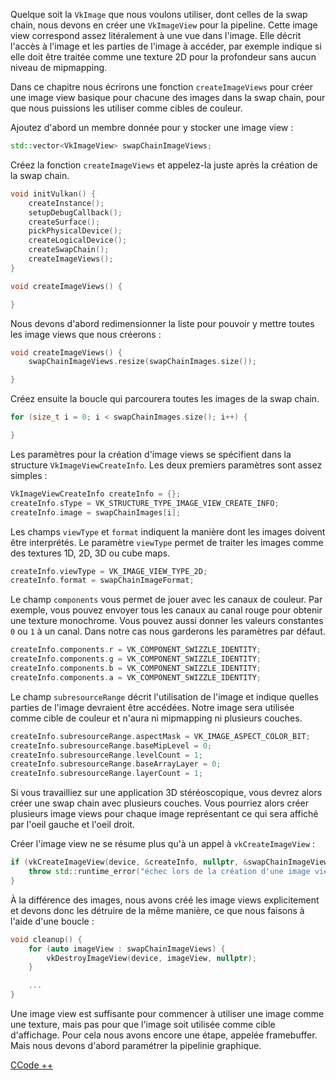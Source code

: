 Quelque soit la `VkImage` que nous voulons utiliser, dont celles de la swap chain, nous devons en créer une 
`VkImageView` pour la pipeline. Cette image view correspond assez litéralement à une vue dans l'image. Elle décrit 
l'accès à l'image et les parties de l'image à accéder, par exemple indique si elle doit être traitée comme une 
texture 2D pour la profondeur sans aucun niveau de mipmapping.

Dans ce chapitre nous écrirons une fonction `createImageViews` pour créer une image view basique pour chacune des 
images dans la swap chain, pour que nous puissions les utiliser comme cibles de couleur.

Ajoutez d'abord un membre donnée pour y stocker une image view :

```c++
std::vector<VkImageView> swapChainImageViews;
```

Créez la fonction `createImageViews` et appelez-la juste après la création de la swap chain.

```c++
void initVulkan() {
    createInstance();
    setupDebugCallback();
    createSurface();
    pickPhysicalDevice();
    createLogicalDevice();
    createSwapChain();
    createImageViews();
}

void createImageViews() {

}
```

Nous devons d'abord redimensionner la liste pour pouvoir y mettre toutes les image views que nous créerons :

```c++
void createImageViews() {
    swapChainImageViews.resize(swapChainImages.size());

}
```

Créez ensuite la boucle qui parcourera toutes les images de la swap chain.

```c++
for (size_t i = 0; i < swapChainImages.size(); i++) {

}
```

Les paramètres pour la création d'image views se spécifient dans la structure `VkImageViewCreateInfo`. Les deux 
premiers paramètres sont assez simples :

```c++
VkImageViewCreateInfo createInfo = {};
createInfo.sType = VK_STRUCTURE_TYPE_IMAGE_VIEW_CREATE_INFO;
createInfo.image = swapChainImages[i];
```

Les champs `viewType` et `format` indiquent la manière dont les images doivent être interprétés. Le paramètre 
`viewType` permet de traiter les images comme des textures 1D, 2D, 3D ou cube maps.

```c++
createInfo.viewType = VK_IMAGE_VIEW_TYPE_2D;
createInfo.format = swapChainImageFormat;
```

Le champ `components` vous permet de jouer avec les canaux de couleur. Par exemple, vous pouvez envoyer tous les 
canaux au canal rouge pour obtenir une texture monochrome. Vous pouvez aussi donner les valeurs constantes `0` ou `1`
à un canal. Dans notre cas nous garderons les paramètres par défaut.

```c++
createInfo.components.r = VK_COMPONENT_SWIZZLE_IDENTITY;
createInfo.components.g = VK_COMPONENT_SWIZZLE_IDENTITY;
createInfo.components.b = VK_COMPONENT_SWIZZLE_IDENTITY;
createInfo.components.a = VK_COMPONENT_SWIZZLE_IDENTITY;
```

Le champ `subresourceRange` décrit l'utilisation de l'image et indique quelles parties de l'image devraient être 
accédées. Notre image sera utilisée comme cible de couleur et n'aura ni mipmapping ni plusieurs couches.

```c++
createInfo.subresourceRange.aspectMask = VK_IMAGE_ASPECT_COLOR_BIT;
createInfo.subresourceRange.baseMipLevel = 0;
createInfo.subresourceRange.levelCount = 1;
createInfo.subresourceRange.baseArrayLayer = 0;
createInfo.subresourceRange.layerCount = 1;
```

Si vous travailliez sur une application 3D stéréoscopique, vous devrez alors créer une swap chain avec plusieurs 
couches. Vous pourriez alors créer plusieurs image views pour chaque image représentant ce qui sera affiché par 
l'oeil gauche et l'oeil droit.

Créer l'image view ne se résume plus qu'à un appel à `vkCreateImageView` :

```c++
if (vkCreateImageView(device, &createInfo, nullptr, &swapChainImageViews[i]) != VK_SUCCESS) {
    throw std::runtime_error("échec lors de la création d'une image view!");
}
```

À la différence des images, nous avons créé les image views explicitement et devons donc les détruire de la même 
manière, ce que nous faisons à l'aide d'une boucle :

```c++
void cleanup() {
    for (auto imageView : swapChainImageViews) {
        vkDestroyImageView(device, imageView, nullptr);
    }

    ...
}
```

Une image view est suffisante pour commencer à utiliser une image comme une texture, mais pas pour que l'image soit 
utilisée comme cible d'affichage. Pour cela nous avons encore une étape, appelée framebuffer. Mais nous devons 
d'abord paramétrer la pipelinie graphique.

[CCode ++](/code/07_image_views.cpp)
